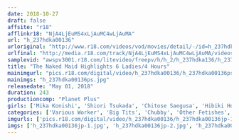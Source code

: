 ```yaml
---
date: 2018-10-27
draft: false
affsite: "r18"
afflinkr18: "NjA4LjEuMS4xLjAuMC4wLjAuMA"
url: "h_237hdka00136"
urloriginal: "http://www.r18.com/videos/vod/movies/detail/-/id=h_237hdka00136"
urlfinal: "http://media.r18.com/track/NjA4LjEuMS4xLjAuMC4wLjAuMA/videos/vod/movies/detail/-/id=h_237hdka00136"
samplevid: "awspv3001.r18.com/litevideo/freepv/h/h_2/h_237hdka136/h_237hdka136_dmb_w.mp4"
title: "The Naked Maid Highlights 6 Ladies/4 Hours"
mainimgurl: "pics.r18.com/digital/video/h_237hdka00136/h_237hdka00136ps.jpg"
mainimgs: "h_237hdka00136ps.jpg"
releasedate: "May 01, 2018"
duration: 243
productioncomp: "Planet Plus"
girls: ['Mika Konishi', 'Shiori Tsukada', 'Chitose Saegusa', 'Hibiki Hoshino', 'Mikoto Yatsuka', 'Honoka Orihara']
categories: ['Various Worker', 'Big Tits', 'Chubby', 'Other Fetishes', 'Over 4 Hours', 'Hi-Def']
imgurls: ['pics.r18.com/digital/video/h_237hdka00136/h_237hdka00136jp-1.jpg', 'pics.r18.com/digital/video/h_237hdka00136/h_237hdka00136jp-2.jpg', 'pics.r18.com/digital/video/h_237hdka00136/h_237hdka00136jp-3.jpg', 'pics.r18.com/digital/video/h_237hdka00136/h_237hdka00136jp-4.jpg', 'pics.r18.com/digital/video/h_237hdka00136/h_237hdka00136jp-5.jpg', 'pics.r18.com/digital/video/h_237hdka00136/h_237hdka00136jp-6.jpg', 'pics.r18.com/digital/video/h_237hdka00136/h_237hdka00136jp-7.jpg', 'pics.r18.com/digital/video/h_237hdka00136/h_237hdka00136jp-8.jpg', 'pics.r18.com/digital/video/h_237hdka00136/h_237hdka00136jp-9.jpg', 'pics.r18.com/digital/video/h_237hdka00136/h_237hdka00136jp-10.jpg', 'pics.r18.com/digital/video/h_237hdka00136/h_237hdka00136jp-11.jpg', 'pics.r18.com/digital/video/h_237hdka00136/h_237hdka00136jp-12.jpg', 'pics.r18.com/digital/video/h_237hdka00136/h_237hdka00136jp-13.jpg', 'pics.r18.com/digital/video/h_237hdka00136/h_237hdka00136jp-14.jpg', 'pics.r18.com/digital/video/h_237hdka00136/h_237hdka00136jp-15.jpg', 'pics.r18.com/digital/video/h_237hdka00136/h_237hdka00136jp-16.jpg', 'pics.r18.com/digital/video/h_237hdka00136/h_237hdka00136jp-17.jpg', 'pics.r18.com/digital/video/h_237hdka00136/h_237hdka00136jp-18.jpg', 'pics.r18.com/digital/video/h_237hdka00136/h_237hdka00136jp-19.jpg', 'pics.r18.com/digital/video/h_237hdka00136/h_237hdka00136jp-20.jpg']
imgs: ['h_237hdka00136jp-1.jpg', 'h_237hdka00136jp-2.jpg', 'h_237hdka00136jp-3.jpg', 'h_237hdka00136jp-4.jpg', 'h_237hdka00136jp-5.jpg', 'h_237hdka00136jp-6.jpg', 'h_237hdka00136jp-7.jpg', 'h_237hdka00136jp-8.jpg', 'h_237hdka00136jp-9.jpg', 'h_237hdka00136jp-10.jpg', 'h_237hdka00136jp-11.jpg', 'h_237hdka00136jp-12.jpg', 'h_237hdka00136jp-13.jpg', 'h_237hdka00136jp-14.jpg', 'h_237hdka00136jp-15.jpg', 'h_237hdka00136jp-16.jpg', 'h_237hdka00136jp-17.jpg', 'h_237hdka00136jp-18.jpg', 'h_237hdka00136jp-19.jpg', 'h_237hdka00136jp-20.jpg']
---
```

